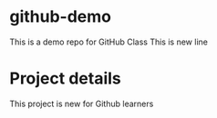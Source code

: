 # github-demo
This is a demo repo for GitHub Class
This is new line 


# Project details 
This project is new for Github learners
